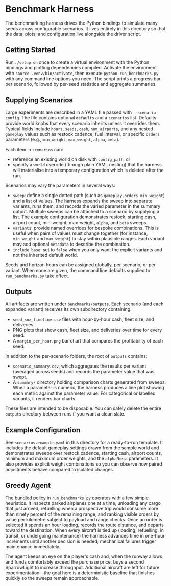 # Benchmark Harness

The benchmarking harness drives the Python bindings to simulate many seeds across configurable scenarios. It lives entirely in this directory so that the data, plots, and configuration live alongside the driver script.

## Getting Started

Run `./setup.sh` once to create a virtual environment with the Python bindings and plotting dependencies compiled. Activate the environment with `source .venv/bin/activate`, then execute `python run_benchmarks.py` with any command line options you need. The script prints a progress bar per scenario, followed by per-seed statistics and aggregate summaries.

## Supplying Scenarios

Large experiments are described in a YAML file passed with `--scenario-config`. The file contains optional `defaults` and a `scenarios` list. Defaults provide world knobs that every scenario inherits unless it overrides them. Typical fields include `hours`, `seeds`, `cash`, `num_airports`, and any nested `gameplay` values such as restock cadence, fuel interval, or specific `orders` parameters (e.g., `min_weight`, `max_weight`, `alpha`, `beta`).

Each item in `scenarios` can:

- reference an existing world on disk with `config_path`, or
- specify a `world` override (through plain YAML nesting) that the harness will materialise into a temporary configuration which is deleted after the run.

Scenarios may vary the parameters in several ways:

- `sweep`: define a single dotted path (such as `gameplay.orders.min_weight`) and a list of values. The harness expands the sweep into separate variants, runs them, and records the varied parameter in the summary output. Multiple sweeps can be attached to a scenario by supplying a list. The example configuration demonstrates restock, starting cash, airport count, min-weight, max-weight, `alpha`, and `beta` sweeps.
- `variants`: provide named overrides for bespoke combinations. This is useful when pairs of values must change together (for instance, `min_weight` and `max_weight`) to stay within plausible ranges. Each variant may add optional `metadata` to describe the combination.
- `include_base`: set to `false` when you only want the explicit variants and not the inherited default world.

Seeds and horizon hours can be assigned globally, per scenario, or per variant. When none are given, the command line defaults supplied to `run_benchmarks.py` take effect.

## Outputs

All artifacts are written under `benchmarks/outputs`. Each scenario (and each expanded variant) receives its own subdirectory containing:

- `seed_<n>_timeline.csv` files with hour-by-hour cash, fleet size, and deliveries.
- PNG plots that show cash, fleet size, and deliveries over time for every seed.
- A `margin_per_hour.png` bar chart that compares the profitability of each seed.

In addition to the per-scenario folders, the root of `outputs` contains:

- `scenario_summary.csv`, which aggregates the results per variant (averaged across seeds) and records the parameter value that was swept.
- A `summary/` directory holding comparison charts generated from sweeps. When a parameter is numeric, the harness produces a line plot showing each metric against the parameter value. For categorical or labelled variants, it renders bar charts.

These files are intended to be disposable. You can safely delete the entire `outputs` directory between runs if you want a clean slate.

## Example Configuration

See `scenarios.example.yaml` in this directory for a ready-to-run template. It includes the default gameplay settings drawn from the sample world and demonstrates sweeps over restock cadence, starting cash, airport counts, minimum and maximum order weights, and the `alpha`/`beta` parameters. It also provides explicit weight combinations so you can observe how paired adjustments behave compared to isolated changes.

## Greedy Agent

The bundled policy in `run_benchmarks.py` operates with a few simple heuristics. It inspects parked airplanes one at a time, unloading any cargo that just arrived, refuelling when a prospective trip would consume more than ninety percent of the remaining range, and ranking visible orders by value per kilometre subject to payload and range checks. Once an order is selected it spends an hour loading, records the route distance, and departs toward the destination. When every aircraft is tied up (loading, refuelling, in transit, or undergoing maintenance) the harness advances time in one-hour increments until another decision is needed; mechanical failures trigger maintenance immediately.

The agent keeps an eye on the player's cash and, when the runway allows and funds comfortably exceed the purchase price, buys a second SparrowLight to increase throughput. Additional aircraft are left for future experimentation—the goal here is a deterministic baseline that finishes quickly so the sweeps remain approachable.
